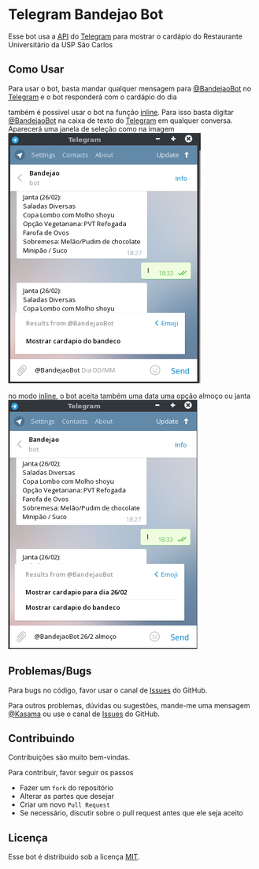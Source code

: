 Telegram Bandejao Bot
=====================

Esse bot usa a [API][1] do [Telegram][2] para mostrar o cardápio do Restaurante Universitário da USP São Carlos


Como Usar
---------

Para usar o bot, basta mandar qualquer mensagem para [@BandejaoBot][3] no [Telegram][2] e o bot responderá com o cardápio do dia

também é possivel usar o bot na função [inline][4]. Para isso basta digitar [@BandejaoBot][3] na caixa de texto do [Telegram][2] em qualquer conversa. Aparecerá uma janela de seleção como na imagem ![Exemplo inline][5]

no modo [inline][4], o bot aceita também uma data uma opção almoço ou janta ![Exemplo inline 2][6]

Problemas/Bugs
--------------

Para bugs no código, favor usar o canal de [Issues][7] do GitHub.

Para outros problemas, dúvidas ou sugestões, mande-me uma mensagem [@Kasama][8] ou use o canal de [Issues][7] do GitHub.

Contribuindo
------------

Contribuições são muito bem-vindas.

Para contribuir, favor seguir os passos

- Fazer um `fork` do repositório
- Alterar as partes que desejar
- Criar um novo `Pull Request`
- Se necessário, discutir sobre o pull request antes que ele seja aceito

Licença
-------
Esse bot é distribuido sob a licença [MIT][9].

[1]: https://core.telegram.org/bots/api
[2]: https://telegram.org/
[3]: http://telegram.me/BandejaoBot
[4]: https://core.telegram.org/bots/inline
[5]: img/inlineEx1.png
[6]: img/inlineEx2.png
[7]: https://github.com/Kasama/bandejao-bot/issues
[8]: http://telegram.me/Kasama
[9]: https://opensource.org/licenses/MIT
